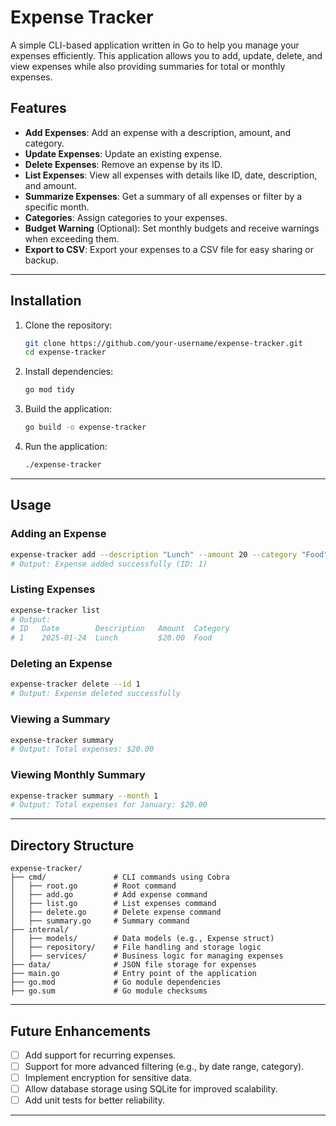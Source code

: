 # Expense Tracker

A simple CLI-based application written in Go to help you manage your expenses efficiently. This application allows you to add, update, delete, and view expenses while also providing summaries for total or monthly expenses.  

## Features

- **Add Expenses**: Add an expense with a description, amount, and category.  
- **Update Expenses**: Update an existing expense.  
- **Delete Expenses**: Remove an expense by its ID.  
- **List Expenses**: View all expenses with details like ID, date, description, and amount.  
- **Summarize Expenses**: Get a summary of all expenses or filter by a specific month.  
- **Categories**: Assign categories to your expenses.  
- **Budget Warning** (Optional): Set monthly budgets and receive warnings when exceeding them.  
- **Export to CSV**: Export your expenses to a CSV file for easy sharing or backup.  

---

## Installation

1. Clone the repository:  
   ```bash
   git clone https://github.com/your-username/expense-tracker.git
   cd expense-tracker
   ```

2. Install dependencies:  
   ```bash
   go mod tidy
   ```

3. Build the application:  
   ```bash
   go build -o expense-tracker
   ```

4. Run the application:  
   ```bash
   ./expense-tracker
   ```

---

## Usage

### Adding an Expense
```bash
expense-tracker add --description "Lunch" --amount 20 --category "Food"
# Output: Expense added successfully (ID: 1)
```

### Listing Expenses
```bash
expense-tracker list
# Output:
# ID   Date        Description   Amount  Category
# 1    2025-01-24  Lunch         $20.00  Food
```

### Deleting an Expense
```bash
expense-tracker delete --id 1
# Output: Expense deleted successfully
```

### Viewing a Summary
```bash
expense-tracker summary
# Output: Total expenses: $20.00
```

### Viewing Monthly Summary
```bash
expense-tracker summary --month 1
# Output: Total expenses for January: $20.00
```

---

## Directory Structure

```
expense-tracker/
├── cmd/               # CLI commands using Cobra
│   ├── root.go        # Root command
│   ├── add.go         # Add expense command
│   ├── list.go        # List expenses command
│   ├── delete.go      # Delete expense command
│   ├── summary.go     # Summary command
├── internal/          
│   ├── models/        # Data models (e.g., Expense struct)
│   ├── repository/    # File handling and storage logic
│   ├── services/      # Business logic for managing expenses
├── data/              # JSON file storage for expenses
├── main.go            # Entry point of the application
├── go.mod             # Go module dependencies
├── go.sum             # Go module checksums
```

---

## Future Enhancements

- [ ] Add support for recurring expenses.  
- [ ] Support for more advanced filtering (e.g., by date range, category).  
- [ ] Implement encryption for sensitive data.  
- [ ] Allow database storage using SQLite for improved scalability.  
- [ ] Add unit tests for better reliability.  

---
